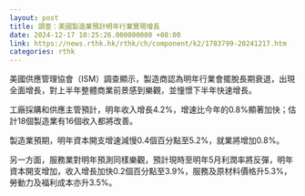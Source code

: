 ```yaml
---
layout: post
title: 調查：美國製造業預計明年行業實現增長
date: 2024-12-17 10:25:26.000000000 +08:00
link: https://news.rthk.hk/rthk/ch/component/k2/1783799-20241217.htm
categories: rthk
---
```


美國供應管理協會（ISM）調查顯示，製造商認為明年行業會擺脫長期衰退，出現全面增長，對上半年整體商業前景感到樂觀，並憧憬下半年快速增長。

工廠採購和供應主管預計，明年收入增長4.2%，增速比今年的0.8%顯著加快；估計18個製造業有16個收入都將改善。

製造業預期，明年資本開支增速減慢0.4個百分點至5.2%，就業將增加0.8%。

另一方面，服務業對明年預測同樣樂觀，預計現時至明年5月利潤率將反彈，明年資本開支增加，收入增長加快0.2個百分點至3.9%，服務及原材料價格升5.3%，勞動力及福利成本亦升3.5%。
